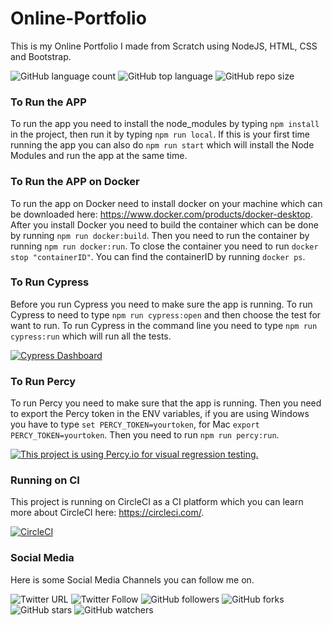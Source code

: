 # Online-Portfolio
This is my Online Portfolio I made from Scratch using NodeJS, HTML, CSS and Bootstrap.

![GitHub language count](https://img.shields.io/github/languages/count/Dhaigh94/Online-Portfolio)
![GitHub top language](https://img.shields.io/github/languages/top/Dhaigh94/Online-Portfolio)
![GitHub repo size](https://img.shields.io/github/repo-size/Dhaigh94/Online-Portfolio)

### To Run the APP
To run the app you need to install the node_modules by typing ```npm install``` in the project, then run it by typing ```npm run local```. If this is your first time running the app you can also do ```npm run start``` which will install the Node Modules and run the app at the same time.

### To Run the APP on Docker
To run the app on Docker need to install docker on your machine which can be downloaded here: https://www.docker.com/products/docker-desktop. After you install Docker you need to build the container which can be done by running ```npm run docker:build```. Then you need to run the container by running ```npm run docker:run```. To close the container you need to run ```docker stop "containerID"```. You can find the containerID by running ```docker ps```.

### To Run Cypress
Before you run Cypress you need to make sure the app is running.
To run Cypress to need to type ```npm run cypress:open``` and then choose the test for want to run.
To run Cypress in the command line you need to type ```npm run cypress:run``` which will run all the tests.

[![Cypress Dashboard](https://img.shields.io/badge/cypress-dashboard-brightgreen.svg)](https://dashboard.cypress.io/projects/hmdg5m/runs)

### To Run Percy
To run Percy you need to make sure that the app is running.
Then you need to export the Percy token in the ENV variables, if you are using Windows you have to type ```set PERCY_TOKEN=yourtoken```, for Mac ```export PERCY_TOKEN=yourtoken```.
Then you need to run ```npm run percy:run```.

[![This project is using Percy.io for visual regression testing.](https://percy.io/static/images/percy-badge.svg)](https://percy.io/Davids-Stuff/Online-Portfolio)

### Running on CI
This project is running on CircleCI as a CI platform which you can learn more about CircleCI here: https://circleci.com/.

[![CircleCI](https://circleci.com/gh/Dhaigh94/Online-Portfolio.svg?style=shield)](https://circleci.com/gh/Dhaigh94/Online-Portfolio)

### Social Media
Here is some Social Media Channels you can follow me on.

![Twitter URL](https://img.shields.io/twitter/url?style=social&url=https%3A%2F%2Ftwitter.com%2Fhome)
![Twitter Follow](https://img.shields.io/twitter/follow/BugDevilDavid?style=social)
![GitHub followers](https://img.shields.io/github/followers/Dhaigh94?style=social)
![GitHub forks](https://img.shields.io/github/forks/Dhaigh94/Online-Portfolio?style=social)
![GitHub stars](https://img.shields.io/github/stars/Dhaigh94/Online-Portfolio?style=social)
![GitHub watchers](https://img.shields.io/github/watchers/Dhaigh94/Online-Portfolio?style=social)